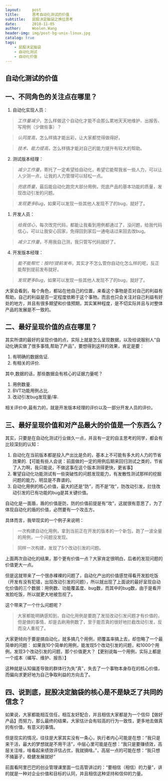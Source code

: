 ```yaml
---
layout:     post
title:      思考自动化测试的价值
subtitle:   屁股决定脑袋之换位思考
date:       2018-11-05
author:     Woolen.Wang
header-img: img/post-bg-unix-linux.jpg
catalog: true
tags:
    - 屁股决定脑袋
    - 自动化测试
    - 自动化价值
---
```


## 自动化测试的价值

一、不同角色的关注点在哪里？
---------------

1. 自动化实现人员： 

>*工作量减少*，怎么样做这个自动化才能不会那么累地天天地维护、出报告、写用例（少做些事）？

>*认同度高*，怎么样搞才能出彩，让大家都觉得做得好。

>*技术、能力提高*，怎么样搞才能对自己的能力提升有较大的帮助。

2. 测试版本经理：

>*减少工作量*，寄托了一定希望给自动化，希望它能帮我省一些人力，可以让人少测一点，让我的人力管理可以轻松一点。

>*兜底质量*，最后能自动化跑完大部分用例，兜底产品的基本功能的质量，发现改动引发的问题。

>*发现更多Bug*，如果可以发现一些其他人发现不了的bug，就好了。

1. 开发人员：

>*给我信心*，每次改完代码，都能让我看到用例都通过了，没问题，给我代码信心，可以让我安心回家，免得回到家后一通电话过来回去改bug。

>*减少工作量*，不用我自己测，我只管写代码就好了。

4. 开发版本经理：

>*能不能帮忙：按时/提前发布*，其实才不怎么管你自动化怎么样的呢，反正能帮到提前发布就好。

>*发现更多Bug*，如果可以发现一些其他人发现不了的bug，就好了。

大家会看到，每个角色，都站在他自己的位置，来看这个事物是否对自己的利益有帮助，自己的利益是否一定程度依赖于这个事物。而且也只会关注对自己利益有好处的地方，并且有很多期望和价值预期，其实某种程度，是不切实际并且与对整体产品的发展是不一致的。


二、最好呈现价值的点在哪里？
---------------

其实所谓的最好的呈现价值的点，实际上就是怎么呈现数据，以及给说服别人“自动化确实做了很多事情,帮助了产品”，要想得到这样的效果，肯定是要：

   1. 有明确的数据佐证.
   2. 有相关的评价.

其中,数据的话，那些数据会有核心的证据力量呢？

   1. 用例数量.
   2. BVT功能用例占比.
   3. 改动引发bug发现量/率.

相关评价中,最有力的，就是开发版本经理的评价以及一部分开发人员的评价。

三、最好呈现价值和对产品最大的价值是一个东西么？
---------------

其实，只要是在自动化测试行业做久一点，并且有一定的自主思考的同学，都会有比较深刻的认知：

   1. 自动化在当前版本都是投入产出比是负的，基本上不可能有多大的人力的节省效果的.【可能有些人会说：前面做的一定的用例后期来回归测试之类的，节省了人力啊，我只能说，不做这事在这个版本测得更快，更省事】
   2. 奢望自动化功能测试有一些突破性的问题发现能力，有发散性测试那样的挖掘问题的能力，明显是不靠谱的。
   3. 自动化用例的核心价值，最大的还是“防”，而不是“攻”，防改动引发，拦住改动引发的已有功能的bug是其关键价值。

自动化是一面盾，盾的价值是防，防的价值前提是有“攻”，这就很有意思了，为了体现自动化的盾的价值，必然要有一个攻击方。

具体而言，我举现实的一个例子来说明：

> 一次构建自动化用例，拿到当前正在开发的版本的一个新包，跑了一波全量的用例，一个问题没发现。

> 同样一次构建，发现了5个改动引发的问题。

上面两次自动化的结果，那个更有价值一点？大家肯定很明白，后者的发现问题的价值更大一点。

但是这就带来了一个很赤裸裸的问题了，自动化产出的价值感觉得看开发脸吃饭（开发有没有犯错，出现改动引发的问题），所以就出现了上面说的最好呈现自动化价值的三个数据：用例数、功能覆盖度、bug数，而其中的bug数，由于是看开发脸吃饭，所以就更大地被忽视了。

这个带来了一个什么问题呢？

> 大家都能明确感知到，自动化用例是要跑了发现改动引发问题才有价值的，但是做的事情，却是去刷用例数了，至于能否真的很好地拦截改动引发，反而没人重视了。

大家更倾向于要是搞自动化，就多搞几个用例，把覆盖率搞上去，却忽略了一个最简单的问题： 如果我10个简单的用例，能发现5个改动引发的问题，和1000个用例，发现3个改动引发的问题，那个价值更大？【更别说每一个用例，实际上都是一个成本（编写、维护、报告）】

这种就是认知偏差导致的群体行为失“真”，失去了一个事物本身存在的核心价值，而偏向求更好地为自己争取利益的方向去了。

四、说到底，屁股决定脑袋的核心是不是缺乏了共同的信念？
---------------

如果说，大家都能相互信任，相互友好配合，并且相信大家都是为一个信仰【做好产品】而努力，那么最终的结果，大家估计会有较高的行为一致性，更多地去做真的有价值，有意义的事情。

但是现实的情况，往往是大家其实没有一条心，执行者内心可能是在想：“我只是来干活，最大的梦想就是不用干活”，中层心里可能是在想：“我只是要赚绩效，高层关注啥，啥看起来绩效评估占优，我就搞啥。”，高层一点的可能在想：“我只想不捅篓子，稳健发展就好”

前面看阿里巴巴的创业管理课里面一位高管讲过的：“要相信（相信）的力量”，讲的就是一种对企业价值和目标的认同，并且相信这种坚持和信仰的力量。
